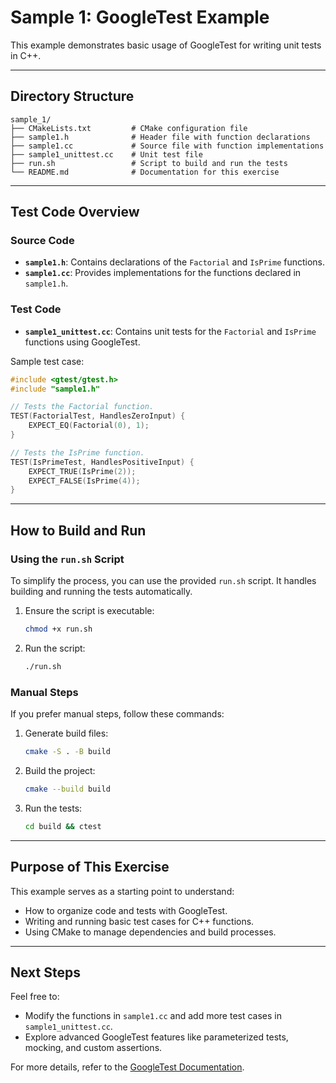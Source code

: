 
# Sample 1: GoogleTest Example

This example demonstrates basic usage of GoogleTest for writing unit tests in C++.

---

## Directory Structure

```
sample_1/
├── CMakeLists.txt         # CMake configuration file
├── sample1.h              # Header file with function declarations
├── sample1.cc             # Source file with function implementations
├── sample1_unittest.cc    # Unit test file
├── run.sh                 # Script to build and run the tests
└── README.md              # Documentation for this exercise
```

---

## Test Code Overview

### **Source Code**
- **`sample1.h`**: Contains declarations of the `Factorial` and `IsPrime` functions.
- **`sample1.cc`**: Provides implementations for the functions declared in `sample1.h`.

### **Test Code**
- **`sample1_unittest.cc`**: Contains unit tests for the `Factorial` and `IsPrime` functions using GoogleTest.

Sample test case:
```cpp
#include <gtest/gtest.h>
#include "sample1.h"

// Tests the Factorial function.
TEST(FactorialTest, HandlesZeroInput) {
    EXPECT_EQ(Factorial(0), 1);
}

// Tests the IsPrime function.
TEST(IsPrimeTest, HandlesPositiveInput) {
    EXPECT_TRUE(IsPrime(2));
    EXPECT_FALSE(IsPrime(4));
}
```

---

## How to Build and Run

### **Using the `run.sh` Script**
To simplify the process, you can use the provided `run.sh` script. It handles building and running the tests automatically.

1. Ensure the script is executable:
   ```bash
   chmod +x run.sh
   ```
2. Run the script:
   ```bash
   ./run.sh
   ```

### **Manual Steps**
If you prefer manual steps, follow these commands:

1. Generate build files:
   ```bash
   cmake -S . -B build
   ```
2. Build the project:
   ```bash
   cmake --build build
   ```
3. Run the tests:
   ```bash
   cd build && ctest
   ```

---

## Purpose of This Exercise

This example serves as a starting point to understand:
- How to organize code and tests with GoogleTest.
- Writing and running basic test cases for C++ functions.
- Using CMake to manage dependencies and build processes.

---

## Next Steps

Feel free to:
- Modify the functions in `sample1.cc` and add more test cases in `sample1_unittest.cc`.
- Explore advanced GoogleTest features like parameterized tests, mocking, and custom assertions.

For more details, refer to the [GoogleTest Documentation](https://google.github.io/googletest/).
